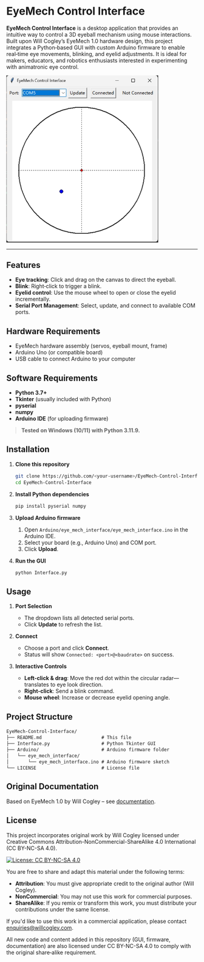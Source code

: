 # EyeMech Control Interface

**EyeMech Control Interface** is a desktop application that provides an intuitive way to control a 3D eyeball mechanism using mouse interactions. Built upon Will Cogley’s EyeMech 1.0 hardware design, this project integrates a Python‑based GUI with custom Arduino firmware to enable real‑time eye movements, blinking, and eyelid adjustments. It is ideal for makers, educators, and robotics enthusiasts interested in experimenting with animatronic eye control.

<img src="EyeMech_Control_Interface.png" alt="EyeMech Control Interface" width="400"/>

---

## Features

* **Eye tracking**: Click and drag on the canvas to direct the eyeball.
* **Blink**: Right‑click to trigger a blink.
* **Eyelid control**: Use the mouse wheel to open or close the eyelid incrementally.
* **Serial Port Management**: Select, update, and connect to available COM ports.

## Hardware Requirements

* EyeMech hardware assembly (servos, eyeball mount, frame)
* Arduino Uno (or compatible board)
* USB cable to connect Arduino to your computer

## Software Requirements

* **Python 3.7+**
* **Tkinter** (usually included with Python)
* **pyserial**
* **numpy**
* **Arduino IDE** (for uploading firmware)

> **Tested on Windows (10/11) with Python 3.11.9.**

## Installation

1. **Clone this repository**

   ```bash
   git clone https://github.com/<your-username>/EyeMech-Control-Interface.git
   cd EyeMech-Control-Interface
   ```

2. **Install Python dependencies**

   ```bash
   pip install pyserial numpy
   ```

3. **Upload Arduino firmware**

   1. Open `Arduino/eye_mech_interface/eye_mech_interface.ino` in the Arduino IDE.
   2. Select your board (e.g., Arduino Uno) and COM port.
   3. Click **Upload**.

4. **Run the GUI**

   ```bash
   python Interface.py
   ```

## Usage

1. **Port Selection**

   * The dropdown lists all detected serial ports.
   * Click **Update** to refresh the list.
2. **Connect**

   * Choose a port and click **Connect**.
   * Status will show `Connected: <port>@<baudrate>` on success.
3. **Interactive Controls**

   * **Left-click & drag**: Move the red dot within the circular radar—translates to eye look direction.
   * **Right-click**: Send a blink command.
   * **Mouse wheel**: Increase or decrease eyelid opening angle.

## Project Structure

```
EyeMech-Control-Interface/
├── README.md                      # This file
├── Interface.py                   # Python Tkinter GUI
├── Arduino/                       # Arduino firmware folder
│   └── eye_mech_interface/
│       └── eye_mech_interface.ino # Arduino firmware sketch
└── LICENSE                        # License file
```

## Original Documentation

Based on EyeMech 1.0 by Will Cogley – see [documentation](https://willcogley.notion.site/EyeMech-1-0-983e6cad7059410d9cb958e8c1c5b700).

## License

This project incorporates original work by Will Cogley licensed under Creative Commons Attribution-NonCommercial-ShareAlike 4.0 International (CC BY-NC-SA 4.0).

[![License: CC BY-NC-SA 4.0](https://i.creativecommons.org/l/by-nc-sa/4.0/88x31.png)](http://creativecommons.org/licenses/by-nc-sa/4.0/)

You are free to share and adapt this material under the following terms:

* **Attribution**: You must give appropriate credit to the original author (Will Cogley).
* **NonCommercial**: You may not use this work for commercial purposes.
* **ShareAlike**: If you remix or transform this work, you must distribute your contributions under the same license.

If you'd like to use this work in a commercial application, please contact [enquiries@willcogley.com](mailto:enquiries@willcogley.com).

All new code and content added in this repository (GUI, firmware, documentation) are also licensed under CC BY-NC-SA 4.0 to comply with the original share‑alike requirement.

